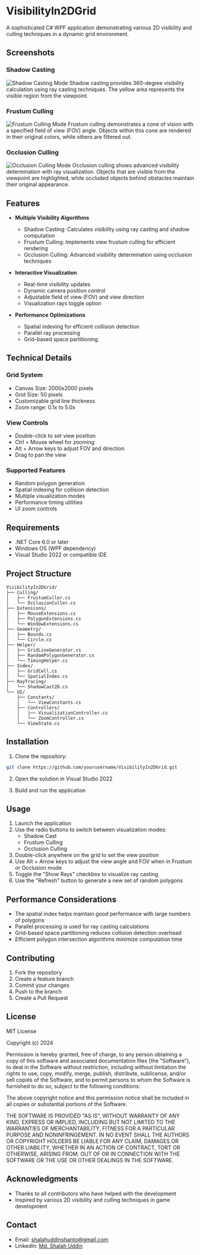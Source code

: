 # VisibilityIn2DGrid

A sophisticated C# WPF application demonstrating various 2D visibility and culling techniques in a dynamic grid environment.

## Screenshots

### Shadow Casting
![Shadow Casting Mode](docs/images/shadow_casting.png)
Shadow casting provides 360-degree visibility calculation using ray casting techniques. The yellow area represents the visible region from the viewpoint.

### Frustum Culling
![Frustum Culling Mode](docs/images/frustum_culling.png)
Frustum culling demonstrates a cone of vision with a specified field of view (FOV) angle. Objects within this cone are rendered in their original colors, while others are filtered out.

### Occlusion Culling
![Occlusion Culling Mode](docs/images/occlusion_culling.png)
Occlusion culling shows advanced visibility determination with ray visualization. Objects that are visible from the viewpoint are highlighted, while occluded objects behind obstacles maintain their original appearance.

## Features

- **Multiple Visibility Algorithms**
  - Shadow Casting: Calculates visibility using ray casting and shadow computation
  - Frustum Culling: Implements view frustum culling for efficient rendering
  - Occlusion Culling: Advanced visibility determination using occlusion techniques
  
- **Interactive Visualization**
  - Real-time visibility updates
  - Dynamic camera position control
  - Adjustable field of view (FOV) and view direction
  - Visualization rays toggle option
  
- **Performance Optimizations**
  - Spatial indexing for efficient collision detection
  - Parallel ray processing
  - Grid-based space partitioning

## Technical Details

### Grid System
- Canvas Size: 2000x2000 pixels
- Grid Size: 50 pixels
- Customizable grid line thickness
- Zoom range: 0.1x to 5.0x

### View Controls
- Double-click to set view position
- Ctrl + Mouse wheel for zooming
- Alt + Arrow keys to adjust FOV and direction
- Drag to pan the view

### Supported Features
- Random polygon generation
- Spatial indexing for collision detection
- Multiple visualization modes
- Performance timing utilities
- UI zoom controls

## Requirements

- .NET Core 6.0 or later
- Windows OS (WPF dependency)
- Visual Studio 2022 or compatible IDE

## Project Structure

```
VisibilityIn2DGrid/
├── Culling/
│   ├── FrustumCuller.cs
│   └── OcclusionCuller.cs
├── Extensions/
│   ├── MouseExtensions.cs
│   ├── PolygonExtensions.cs
│   └── WindowExtensions.cs
├── Geometry/
│   ├── Bounds.cs
│   └── Circle.cs
├── Helper/
│   ├── GridLineGenerator.cs
│   ├── RandomPolygonGenerator.cs
│   └── TimingHelper.cs
├── Index/
│   ├── GridCell.cs
│   └── SpatialIndex.cs
├── RayTracing/
│   └── ShadowCast2D.cs
└── UI/
    ├── Constants/
    │   └── ViewConstants.cs
    ├── Controllers/
    │   ├── VisualizationController.cs
    │   └── ZoomController.cs
    └── ViewState.cs
```

## Installation

1. Clone the repository:
```bash
git clone https://github.com/yourusername/VisibilityIn2DGrid.git
```

2. Open the solution in Visual Studio 2022

3. Build and run the application

## Usage

1. Launch the application
2. Use the radio buttons to switch between visualization modes:
   - Shadow Cast
   - Frustum Culling
   - Occlusion Culling
3. Double-click anywhere on the grid to set the view position
4. Use Alt + Arrow keys to adjust the view angle and FOV when in Frustum or Occlusion mode
5. Toggle the "Show Rays" checkbox to visualize ray casting
6. Use the "Refresh" button to generate a new set of random polygons

## Performance Considerations

- The spatial index helps maintain good performance with large numbers of polygons
- Parallel processing is used for ray casting calculations
- Grid-based space partitioning reduces collision detection overhead
- Efficient polygon intersection algorithms minimize computation time

## Contributing

1. Fork the repository
2. Create a feature branch
3. Commit your changes
4. Push to the branch
5. Create a Pull Request

## License

MIT License

Copyright (c) 2024

Permission is hereby granted, free of charge, to any person obtaining a copy
of this software and associated documentation files (the "Software"), to deal
in the Software without restriction, including without limitation the rights
to use, copy, modify, merge, publish, distribute, sublicense, and/or sell
copies of the Software, and to permit persons to whom the Software is
furnished to do so, subject to the following conditions:

The above copyright notice and this permission notice shall be included in all
copies or substantial portions of the Software.

THE SOFTWARE IS PROVIDED "AS IS", WITHOUT WARRANTY OF ANY KIND, EXPRESS OR
IMPLIED, INCLUDING BUT NOT LIMITED TO THE WARRANTIES OF MERCHANTABILITY,
FITNESS FOR A PARTICULAR PURPOSE AND NONINFRINGEMENT. IN NO EVENT SHALL THE
AUTHORS OR COPYRIGHT HOLDERS BE LIABLE FOR ANY CLAIM, DAMAGES OR OTHER
LIABILITY, WHETHER IN AN ACTION OF CONTRACT, TORT OR OTHERWISE, ARISING FROM,
OUT OF OR IN CONNECTION WITH THE SOFTWARE OR THE USE OR OTHER DEALINGS IN THE
SOFTWARE.

## Acknowledgments

- Thanks to all contributors who have helped with the development
- Inspired by various 2D visibility and culling techniques in game development

## Contact

- Email: shalahuddinshanto@gmail.com
- LinkedIn: [Md. Shalah Uddin](https://www.linkedin.com/in/md-shalah-uddin)